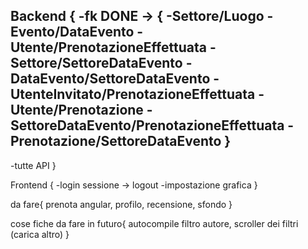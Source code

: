 Backend {
  -fk DONE -> {
      -Settore/Luogo
      -Evento/DataEvento
      -Utente/PrenotazioneEffettuata
      -Settore/SettoreDataEvento
      -DataEvento/SettoreDataEvento
      -UtenteInvitato/PrenotazioneEffettuata
      -Utente/Prenotazione
      -SettoreDataEvento/PrenotazioneEffettuata
      -Prenotazione/SettoreDataEvento
      }
  -
  -tutte API
}

Frontend {
  -login sessione -> logout
  -impostazione grafica
}

da fare{
  prenota angular,
  profilo,
  recensione,
  sfondo
}

cose fiche da fare in futuro{
  autocompile filtro autore,
  scroller dei filtri (carica altro)
}